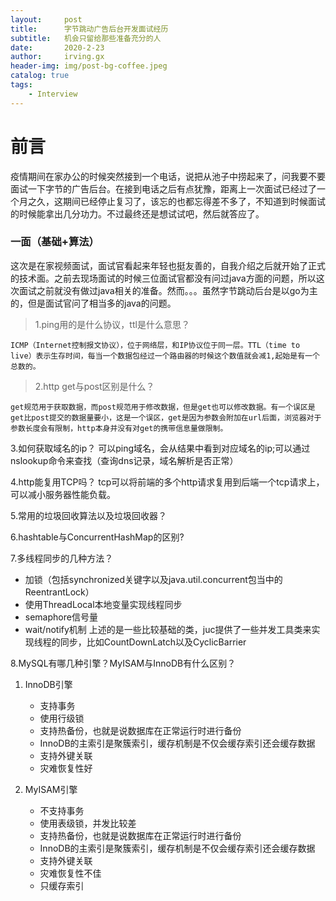 ```yaml
---
layout:     post
title:      字节跳动广告后台开发面试经历
subtitle:   机会只留给那些准备充分的人
date:       2020-2-23
author:     irving.gx
header-img: img/post-bg-coffee.jpeg
catalog: true
tags:
    - Interview
---
```



# 前言
疫情期间在家办公的时候突然接到一个电话，说把从池子中捞起来了，问我要不要面试一下字节的广告后台。在接到电话之后有点犹豫，距离上一次面试已经过了一个月之久，这期间已经停止复习了，该忘的也都忘得差不多了，不知道到时候面试的时候能拿出几分功力。不过最终还是想试试吧，然后就答应了。



### 一面（基础+算法）

这次是在家视频面试，面试官看起来年轻也挺友善的，自我介绍之后就开始了正式的技术面。之前去现场面试的时候三位面试官都没有问过java方面的问题，所以这次面试之前就没有做过java相关的准备。然而。。。虽然字节跳动后台是以go为主的，但是面试官问了相当多的java的问题。

> 1.ping用的是什么协议，ttl是什么意思？

    ICMP（Internet控制报文协议），位于网络层，和IP协议位于同一层。TTL（time to live）表示生存时间，每当一个数据包经过一个路由器的时候这个数值就会减1,起始是有一个总数的。
 
> 2.http get与post区别是什么？

    get规范用于获取数据，而post规范用于修改数据，但是get也可以修改数据。有一个误区是get比post提交的数据量要小，这是一个误区，get是因为参数会附加在url后面，浏览器对于参数长度会有限制，http本身并没有对get的携带信息量做限制。
  
3.如何获取域名的ip？
  可以ping域名，会从结果中看到对应域名的ip;可以通过nslookup命令来查找（查询dns记录，域名解析是否正常）
 
4.http能复用TCP吗？
  tcp可以将前端的多个http请求复用到后端一个tcp请求上，可以减小服务器性能负载。
  
5.常用的垃圾回收算法以及垃圾回收器？

6.hashtable与ConcurrentHashMap的区别?

7.多线程同步的几种方法？
  - 加锁（包括synchronized关键字以及java.util.concurrent包当中的ReentrantLock）
  - 使用ThreadLocal本地变量实现线程同步
  - semaphore信号量
  - wait/notify机制
  上述的是一些比较基础的类，juc提供了一些并发工具类来实现线程的同步，比如CountDownLatch以及CyclicBarrier
  
8.MySQL有哪几种引擎？MyISAM与InnoDB有什么区别？  
  1. InnoDB引擎  
    
        - 支持事务
        - 使用行级锁
        - 支持热备份，也就是说数据库在正常运行时进行备份
        - InnoDB的主索引是聚簇索引，缓存机制是不仅会缓存索引还会缓存数据
        - 支持外键关联
        - 灾难恢复性好
  2. MyISAM引擎  
    
        - 不支持事务
        - 使用表级锁，并发比较差
        - 支持热备份，也就是说数据库在正常运行时进行备份
        - InnoDB的主索引是聚簇索引，缓存机制是不仅会缓存索引还会缓存数据
        - 支持外键关联
        - 灾难恢复性不佳
        - 只缓存索引
        
  
  
  


 
 





